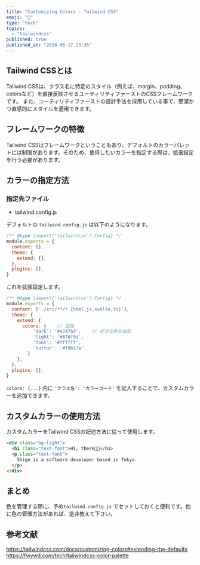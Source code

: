 ```yaml
---
title: "Customizing Colors - Tailwind CSS"
emoji: "🎨"
type: "tech"
topics:
  - "tailwindcss"
published: true
published_at: "2024-06-17 23:35"
---
```


## Tailwind CSSとは

Tailwind CSSは、クラス名に特定のスタイル（例えば、margin、padding、colorsなど）を直接反映させるユーティリティファーストのCSSフレームワークです。
また、ユーティリティファーストの設計手法を採用している事で、簡潔かつ直感的にスタイルを適用できます。

## フレームワークの特徴

Tailwind CSSはフレームワークということもあり、デフォルトのカラーパレットには制限があります。そのため、使用したいカラーを指定する際は、拡張設定を行う必要があります。

## カラーの指定方法

### 指定先ファイル

- tailwind.config.js

デフォルトの `tailwind.config.js` は以下のようになります。

```js
/** @type {import('tailwindcss').Config} */
module.exports = {
  content: [],
  theme: {
    extend: {},
  },
  plugins: [],
}
```

これを拡張設定します。

```js
/** @type {import('tailwindcss').Config} */
module.exports = {
  content: ['./src/**/*.{html,js,svelte,ts}'],
  theme: {
    extend: {
      colors: {    // 追加
          'dark': '#424769',    // 好きな色を指定
          'light': '#676f9d',
          'font': '#ffffff',
          'button': '#f9b17a'
        }
    },
  },
  plugins: [],
}
```

`colors: {...}` 内に `'クラス名': 'カラーコード'` を記入することで、カスタムカラーを追加できます。

## カスタムカラーの使用方法

カスタムカラーをTailwind CSSの記述方法に従って使用します。

```html
<div class="bg-light">
  <h1 class="text-font">Hi, there👋🏻</h1>
  <p class="text-font">
    Shige is a software developer based in Tokyo.
  </p>
</div>
```

## まとめ
色を管理する際に、予め`tailwind.config.js` でセットしておくと便利です。他に色の管理方法があれば、是非教えて下さい。

## 参考文献

https://tailwindcss.com/docs/customizing-colors#extending-the-defaults
https://fwywd.com/tech/tailwindcss-color-palette